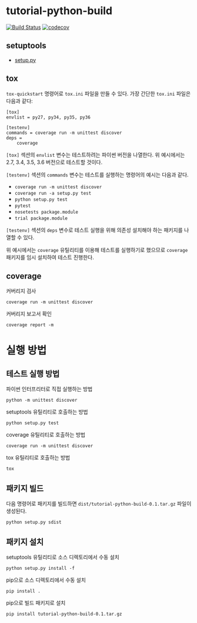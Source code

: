 # tutorial-python-build
[![Build Status](https://travis-ci.org/pincoin/tutorial-python-build.svg?branch=master)](https://travis-ci.org/pincoin/tutorial-python-build)
[![codecov](https://codecov.io/gh/pincoin/tutorial-python-build/branch/master/graph/badge.svg)](https://codecov.io/gh/pincoin/tutorial-python-build)

## setuptools
* [setup.py](setup.py)

## tox
`tox-quickstart` 명령어로 `tox.ini` 파일을 만들 수 있다. 가장 간단한 `tox.ini` 파일은 다음과 같다:

```
[tox]
envlist = py27, py34, py35, py36

[testenv]
commands = coverage run -m unittest discover
deps =
    coverage
```

`[tox]` 섹션의 `envlist` 변수는 테스트하려는 파이썬 버전을 나열한다. 위 예시에서는 2.7, 3.4, 3.5, 3.6 버전으로 테스트할 것이다.

`[testenv]` 섹션의 `commands` 변수는 테스트를 실행하는 명령어의 예시는 다음과 같다.

* `coverage run -m unittest discover`
* `coverage run -a setup.py test`
* `python setup.py test`
* `pytest`
* `nosetests package.module`
* `trial package.module`

`[testenv]` 섹션의 `deps` 변수로 테스트 실행을 위해 의존성 설치해야 하는 패키지를 나열할 수 있다.

위 예시에서는 `coverage` 유틸리티를 이용해 테스트를 실행하기로 했으므로 `coverage` 패키지를 임시 설치하여 테스트 진행한다.

## coverage
커버리지 검사

```
coverage run -m unittest discover
```

커버리지 보고서 확인
```
coverage report -m
```

# 실행 방법
## 테스트 실행 방법
파이썬 인터프리터로 직접 실행하는 방법

```
python -m unittest discover
```

setuptools 유틸리티로 호출하는 방법

```
python setup.py test
```

coverage 유틸리티로 호출하는 방법

```
coverage run -m unittest discover
```

tox 유틸리티로 호출하는 방법

```
tox
```

## 패키지 빌드
다음 명령어로 패키지를 빌드하면 `dist/tutorial-python-build-0.1.tar.gz` 파일이 생성된다.
```
python setup.py sdist
```

## 패키지 설치
setuptools 유틸리티로 소스 디렉토리에서 수동 설치

```
python setup.py install -f
```

pip으로 소스 디렉토리에서 수동 설치

```
pip install .

```

pip으로 빌드 패키지로 설치

```
pip install tutorial-python-build-0.1.tar.gz
```
